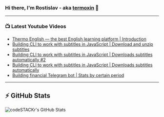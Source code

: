 ### Hi there, I'm Rostislav - aka [termoxin](https://t.me/termoxin) 👋

---

### 📺 Latest Youtube Videos

<!-- YOUTUBE:START -->
- [Thermo English — the best English learning platform | Introduction](https://www.youtube.com/watch?v=0T9QIOEEv_o)
- [Building CLI to work with subtitles in JavaScript | Download and unzip subtitles](https://www.youtube.com/watch?v=v9as5hcOmAQ)
- [Building CLI to work with subtitles in JavaScript | Downloads subtitles automatically #2](https://www.youtube.com/watch?v=OsFmo57vPzI)
- [Building CLI to work with subtitles in JavaScript | Downloads subtitles automatically](https://www.youtube.com/watch?v=U28W2JUOEkg)
- [Building financial Telegram bot | Stats by certain period](https://www.youtube.com/watch?v=4FDtomUJrSw)
<!-- YOUTUBE:END -->

---

## ⚡️ GitHub Stats

<img align="left" alt="codeSTACKr's GitHub Stats" src="https://github-readme-stats.codestackr.vercel.app/api?username=termoxin&show_icons=true&hide_border=true&count_private=true&theme=dracula" />
